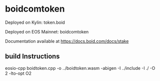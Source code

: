 # boidcomtoken
Deployed on Kylin: token.boid

Deployed on EOS Mainnet: boidcomtoken

Documentation available at https://docs.boid.com/docs/stake
## build Instructions

eosio-cpp boidtoken.cpp -o ../boidtoken.wasm -abigen -I ../include -I ./ -O 2 -lto-opt O2